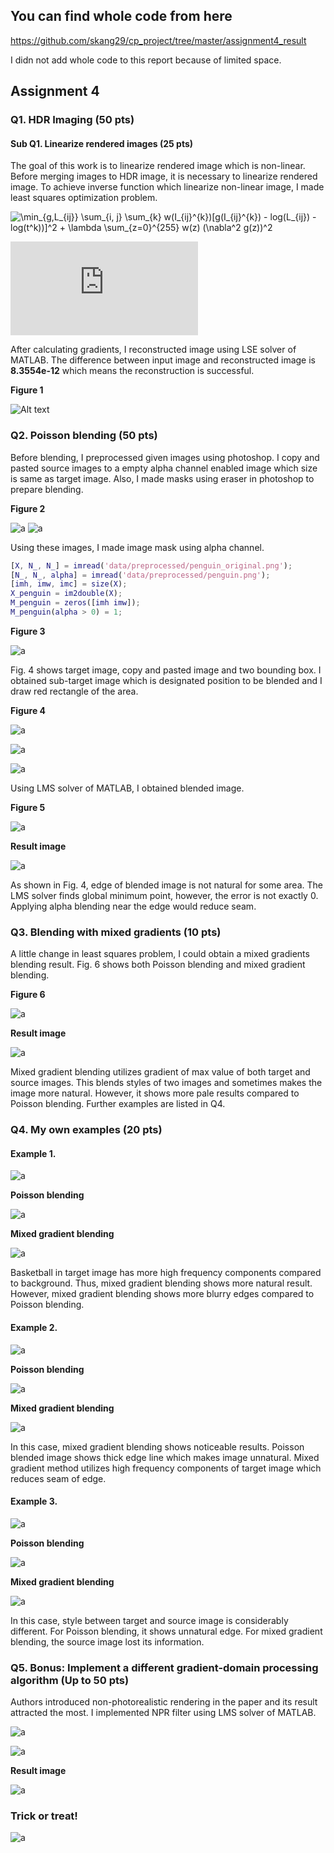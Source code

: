 ## You can find whole code from here

https://github.com/skang29/cp_project/tree/master/assignment4_result

I didn not add whole code to this report because of limited space.


## Assignment 4
### Q1. HDR Imaging (50 pts)
#### Sub Q1. Linearize rendered images (25 pts)

The goal of this work is to linearize rendered image which is non-linear. Before merging images to HDR image, it is necessary to linearize rendered image. To achieve inverse function which linearize non-linear image, I made least squares optimization problem.

<img src="https://latex.codecogs.com/gif.latex?\min_{g,L_{ij}}&space;\sum_{i,&space;j}&space;\sum_{k}&space;w(I_{ij}^{k})[g(I_{ij}^{k})&space;-&space;log(L_{ij})&space;-&space;log(t^k))]^2&space;&plus;&space;\lambda&space;\sum_{z=0}^{255}&space;w(z)&space;(\nabla^2&space;g(z))^2" title="\min_{g,L_{ij}} \sum_{i, j} \sum_{k} w(I_{ij}^{k})[g(I_{ij}^{k}) - log(L_{ij}) - log(t^k))]^2 + \lambda \sum_{z=0}^{255} w(z) (\nabla^2 g(z))^2" />



![\Large grad_h(h, w) = image(h+1, w) - image(h, w)](https://latex.codecogs.com/svg.latex?grad_w(h,%20w)%20=%20image(h,%20w+1)%20-%20image(h,%20w))

After calculating gradients, I reconstructed image using LSE solver of MATLAB.
The difference between input image and reconstructed image is **8.3554e-12** which means the reconstruction is successful.


**Figure 1**

![Alt text](/assignment3_result/results/Q1/figure/figure1.png)


### Q2. Poisson blending (50 pts)

Before blending, I preprocessed given images using photoshop. I copy and pasted source images to a empty alpha channel enabled image which size is same as target image. Also, I made masks using eraser in photoshop to prepare blending.


**Figure 2**

![a](/assignment3_result/data/preprocessed/chick_original.png)
![a](/assignment3_result/data/preprocessed/chick.png)


Using these images, I made image mask using alpha channel.
```matlab
[X, N_, N_] = imread('data/preprocessed/penguin_original.png');
[N_, N_, alpha] = imread('data/preprocessed/penguin.png');
[imh, imw, imc] = size(X);
X_penguin = im2double(X);
M_penguin = zeros([imh imw]);
M_penguin(alpha > 0) = 1;
```

**Figure 3**

![a](/assignment3_result/results/Q2/figure/figure1.png)


Fig. 4 shows target image, copy and pasted image and two bounding box. I obtained sub-target image which is designated position to be blended and I draw red rectangle of the area.


**Figure 4**

![a](/assignment3_result/results/Q2/figure/figure2.png)

![a](/assignment3_result/results/Q2/figure/figure3.png)

![a](/assignment3_result/results/Q2/figure/figure4.png)


Using LMS solver of MATLAB, I obtained blended image.


**Figure 5**

![a](/assignment3_result/results/Q2/figure/figure5.png)


**Result image**

![a](/assignment3_result/results/Q2/Q2_blended_image.png)


As shown in Fig. 4, edge of blended image is not natural for some area. The LMS solver finds global minimum point, however, the error is not exactly 0. Applying alpha blending near the edge would reduce seam.


### Q3. Blending with mixed gradients (10 pts)

A little change in least squares problem, I could obtain a mixed gradients blending result. Fig. 6 shows both Poisson blending and mixed gradient blending.


**Figure 6**

![a](/assignment3_result/results/Q3/figure/figure1.png)


**Result image**

![a](/assignment3_result/results/Q3/Q3_mixed_gradient_blended_image.png)


Mixed gradient blending utilizes gradient of max value of both target and source images. This blends styles of two images and sometimes makes the image more natural. However, it shows more pale results compared to Poisson blending. Further examples are listed in Q4.



### Q4. My own examples (20 pts)

#### Example 1. ####

![a](/assignment3_result/results/Q4/1/figure1.png)


**Poisson blending**

![a](/assignment3_result/results/Q4/1/1_poisson.png)


**Mixed gradient blending**

![a](/assignment3_result/results/Q4/1/1_mixed_gradient.png)


Basketball in target image has more high frequency components compared to background. Thus, mixed gradient blending shows more natural result. However, mixed gradient blending shows more blurry edges compared to Poisson blending.


#### Example 2. ####

![a](/assignment3_result/results/Q4/3/figure3.png)


**Poisson blending**

![a](/assignment3_result/results/Q4/3/3_poisson.png)


**Mixed gradient blending**

![a](/assignment3_result/results/Q4/3/3_mixed_gradient.png)


In this case, mixed gradient blending shows noticeable results. Poisson blended image shows thick edge line which makes image unnatural. Mixed gradient method utilizes high frequency components of target image which reduces seam of edge.


#### Example 3. ####

![a](/assignment3_result/results/Q4/2/figure2.png)


**Poisson blending**

![a](/assignment3_result/results/Q4/2/2_poisson.png)


**Mixed gradient blending**

![a](/assignment3_result/results/Q4/2/2_mixed_gradient.png)


In this case, style between target and source image is considerably different. For Poisson blending, it shows unnatural edge. For mixed gradient blending, the source image lost its information.




### Q5. Bonus: Implement a different gradient-domain processing algorithm (Up to 50 pts)

Authors introduced non-photorealistic rendering in the paper and its result attracted the most. I implemented NPR filter using LMS solver of MATLAB.

![a](/assignment3_result/results/Q5/paper_figure.png)

![a](/assignment3_result/results/Q5/paper_equations.png)



**Result image**

![a](/assignment3_result/results/Q5/result.png)


### Trick or treat!

![a](/assignment3_result/results/Q5/failure_case.png)
